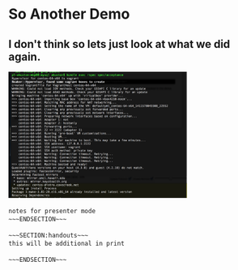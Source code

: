 <!SLIDE>
# So Another Demo #
## I don't think so lets just look at what we did again. ##

<img src='../_images/beaker_screenshot_test.png' width='70%' />

~~~SECTION:notes~~~
notes for presenter mode
~~~ENDSECTION~~~

~~~SECTION:handouts~~~
this will be additional in print

~~~ENDSECTION~~~

